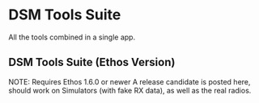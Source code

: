 
# DSM Tools Suite
All the tools combined in a single app.


## DSM Tools Suite (Ethos Version)

NOTE:  Requires Ethos 1.6.0 or newer
A release candidate is posted here, should work on Simulators (with fake RX data), as well as the real radios.


